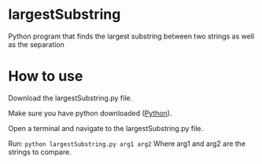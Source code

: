 # largestSubstring
Python program that finds the largest substring between two strings as well as the separation 

# How to use
Download the largestSubstring.py file.

Make sure you have python downloaded ([Python](https://www.python.org/downloads/)).

Open a terminal and navigate to the largestSubstring.py file.

Run:
```python largestSubstring.py arg1 arg2```
Where arg1 and arg2 are the strings to compare.
